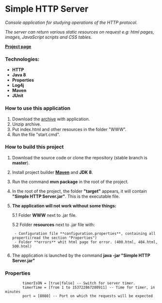 # Simple HTTP Server

_Console application for studying operations of the HTTP protocol._

_The server can return various static resources on request e.g: html pages, images, JavaScript scripts and CSS tables._

[**Project page**](https://blog.iozhukov.net/2017/12/project-simple-http-server.html "Simple HTTP Server")

### Technologies:
- **HTTP**
- **Java 8**
- **Properties**
- **Log4j**
- **Maven**
- **JUnit**

### How to use this application
1. Download the [archive](https://bitbucket.org/iozhukov-projects/simple-http-server/downloads/simple-http-server.zip "Downloads") with application.
2. Unzip archive.
3. Put index.html and other resources in the folder "WWW".
4. Run the file "start.cmd".

### How to build this project

1. Download the source code or clone the repository (stable branch is **master**).

2. Install project builder [**Maven**](https://maven.apache.org/ "Apache Maven Project") and **JDK 8**.

3. Run the command **mvn package** in the root of the project.

4. In the root of the project, the folder **"target"** appears, it will contain **"Simple HTTP Server.jar"**. This is the executable file.

5. **The application will not work without some things:**

	5.1 Folder **WWW** next to .jar file.
	
	5.2 Folder **resources** next to .jar file with:
	
		- Configuration file **configuration.properties**, containing all properti(read the section "Properties")
		- Folder **errors** whit html page for error. (400.html, 404.html, 500.html)
		
6. The application is launched by the command **java -jar "Simple HTTP Server.jar"**

### Properties

			timerIsON = [true|false] -- Switch for server timer.
			timerTime = [from 1 to 153722867280911] -- Time for timer, in minutes
			port = [8080] -- Port on which the requests will be expected

